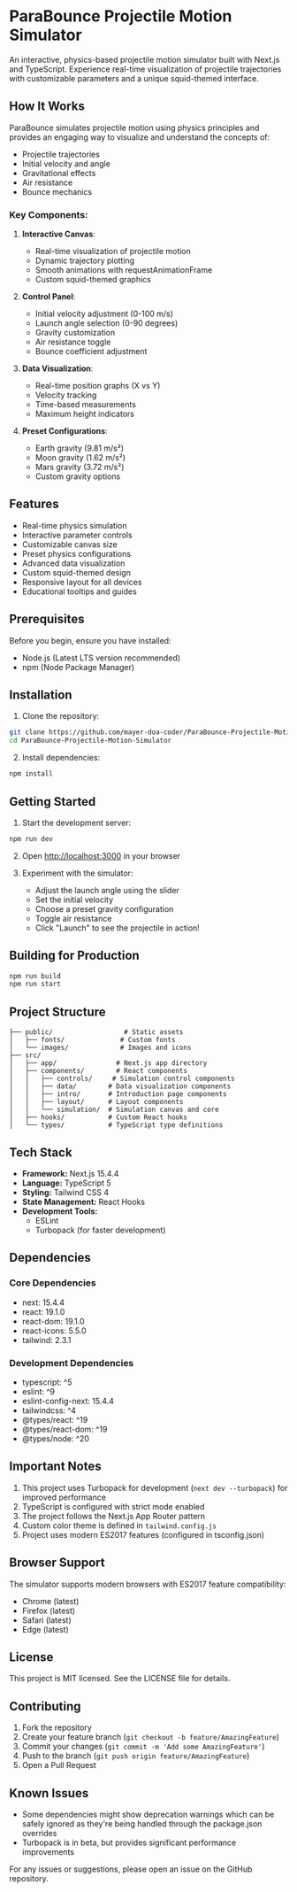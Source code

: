 # ParaBounce Projectile Motion Simulator

An interactive, physics-based projectile motion simulator built with Next.js and TypeScript. Experience real-time visualization of projectile trajectories with customizable parameters and a unique squid-themed interface.

## How It Works

ParaBounce simulates projectile motion using physics principles and provides an engaging way to visualize and understand the concepts of:
- Projectile trajectories
- Initial velocity and angle
- Gravitational effects
- Air resistance
- Bounce mechanics

### Key Components:

1. **Interactive Canvas**: 
   - Real-time visualization of projectile motion
   - Dynamic trajectory plotting
   - Smooth animations with requestAnimationFrame
   - Custom squid-themed graphics

2. **Control Panel**:
   - Initial velocity adjustment (0-100 m/s)
   - Launch angle selection (0-90 degrees)
   - Gravity customization
   - Air resistance toggle
   - Bounce coefficient adjustment

3. **Data Visualization**:
   - Real-time position graphs (X vs Y)
   - Velocity tracking
   - Time-based measurements
   - Maximum height indicators

4. **Preset Configurations**:
   - Earth gravity (9.81 m/s²)
   - Moon gravity (1.62 m/s²)
   - Mars gravity (3.72 m/s²)
   - Custom gravity options

## Features

- Real-time physics simulation
- Interactive parameter controls
- Customizable canvas size
- Preset physics configurations
- Advanced data visualization
- Custom squid-themed design
- Responsive layout for all devices
- Educational tooltips and guides

## Prerequisites

Before you begin, ensure you have installed:
- Node.js (Latest LTS version recommended)
- npm (Node Package Manager)

## Installation

1. Clone the repository:
```bash
git clone https://github.com/mayer-doa-coder/ParaBounce-Projectile-Motion-Simulator.git
cd ParaBounce-Projectile-Motion-Simulator
```

2. Install dependencies:
```bash
npm install
```

## Getting Started

1. Start the development server:
```bash
npm run dev
```

2. Open [http://localhost:3000](http://localhost:3000) in your browser

3. Experiment with the simulator:
   - Adjust the launch angle using the slider
   - Set the initial velocity
   - Choose a preset gravity configuration
   - Toggle air resistance
   - Click "Launch" to see the projectile in action!

## Building for Production

```bash
npm run build
npm run start
```

## Project Structure

```
├── public/                  # Static assets
│   ├── fonts/              # Custom fonts
│   └── images/             # Images and icons
├── src/
│   ├── app/               # Next.js app directory
│   ├── components/        # React components
│   │   ├── controls/     # Simulation control components
│   │   ├── data/        # Data visualization components
│   │   ├── intro/       # Introduction page components
│   │   ├── layout/      # Layout components
│   │   └── simulation/  # Simulation canvas and core
│   ├── hooks/           # Custom React hooks
│   └── types/           # TypeScript type definitions
```

## Tech Stack

- **Framework:** Next.js 15.4.4
- **Language:** TypeScript 5
- **Styling:** Tailwind CSS 4
- **State Management:** React Hooks
- **Development Tools:**
  - ESLint
  - Turbopack (for faster development)

## Dependencies

### Core Dependencies
- next: 15.4.4
- react: 19.1.0
- react-dom: 19.1.0
- react-icons: 5.5.0
- tailwind: 2.3.1

### Development Dependencies
- typescript: ^5
- eslint: ^9
- eslint-config-next: 15.4.4
- tailwindcss: ^4
- @types/react: ^19
- @types/react-dom: ^19
- @types/node: ^20

## Important Notes

1. This project uses Turbopack for development (`next dev --turbopack`) for improved performance
2. TypeScript is configured with strict mode enabled
3. The project follows the Next.js App Router pattern
4. Custom color theme is defined in `tailwind.config.js`
5. Project uses modern ES2017 features (configured in tsconfig.json)

## Browser Support

The simulator supports modern browsers with ES2017 feature compatibility:
- Chrome (latest)
- Firefox (latest)
- Safari (latest)
- Edge (latest)

## License

This project is MIT licensed. See the LICENSE file for details.

## Contributing

1. Fork the repository
2. Create your feature branch (`git checkout -b feature/AmazingFeature`)
3. Commit your changes (`git commit -m 'Add some AmazingFeature'`)
4. Push to the branch (`git push origin feature/AmazingFeature`)
5. Open a Pull Request

## Known Issues

- Some dependencies might show deprecation warnings which can be safely ignored as they're being handled through the package.json overrides
- Turbopack is in beta, but provides significant performance improvements

For any issues or suggestions, please open an issue on the GitHub repository.